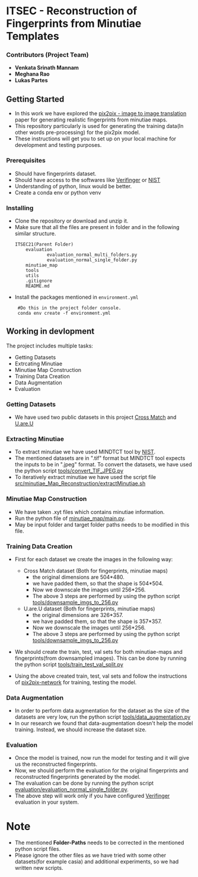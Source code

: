# ITSEC - Reconstruction of Fingerprints from Minutiae Templates

### Contributors (Project Team)

- **Venkata Srinath Mannam**
- **Meghana Rao**
- **Lukas Partes**

## Getting Started
- In this work we have explored the [pix2pix - image to image translation](https://arxiv.org/abs/1611.07004) paper for generating realistic fingerprints from minutiae maps.
- This repository particularly is used for generating the training data(In other words pre-processing) for the pix2pix model.
- These instructions will get you to set up on your local machine for development and testing purposes.

### Prerequisites

- Should have fingerprints dataset.
- Should have access to the softwares like [Verifinger](https://www.neurotechnology.com/verifinger.html) or [NIST](https://www.nist.gov/programs-projects/biometrics)
- Understanding of python, linux would be better.
- Create a conda env or python venv


### Installing

- Clone the repository or download and unzip it.
- Make sure that all the files are present in folder and in the following similar structure.
    ```
    ITSEC21(Parent Folder)
        evaluation
                evaluation_normal_multi_folders.py
                evaluation_normal_single_folder.py
        minutiae_map
        tools
        utils
        .gitignore
        README.md
    ```
- Install the packages mentioned in `environment.yml`
   ```
    #Do this in the project folder console.
    conda env create -f environment.yml
   ```

## Working in devlopment

The project includes multiple tasks:

- Getting Datasets
- Extrcating Minutiae
- Minutiae Map Construction
- Training Data Creation
- Data Augmentation
- Evaluation

### Getting Datasets

- We have used two public datasets in this project [Cross Match](https://www.neurotechnology.com/download/CrossMatch_Sample_DB.zip) and [U.are.U](https://www.neurotechnology.com/download/UareU_sample_DB.zip)

### Extracting Minutiae

- To extract minutiae we have used MINDTCT tool by [NIST](https://nvlpubs.nist.gov/nistpubs/Legacy/IR/nistir7392.pdf).
- The mentioned datasets are in ".tif" format but MINDTCT tool expects the inputs to be in ".jpeg" format. To convert the datasets, we have used the python script [tools/convert_TIF_JPEG.py](tools/convert_TIF_JPEG.py)
- To iteratively extract minutiae we have used the script file [src/minutiae_Map_Reconstruction/extractMinutiae.sh](minutiae_map/extractMinutiae.sh)

### Minutiae Map Construction

- We have taken .xyt files which contains minutiae information.
- Run the python file of [minutiae_map/main.py](src/minutiae_map/main.py). 
- May be input folder and target folder paths needs to be modified in this file.

### Training Data Creation

- First for each dataset we create the images in the following way:

  - Cross Match dataset (Both for fingerprints, minutiae maps)
    - the original dimensions are 504\*480.
    - we have padded them, so that the shape is 504\*504.
    - Now we downscale the images until 256\*256.
    - The above 3 steps are performed by using the python script [tools/downsample_imgs_to_256.py](tools/downsample_imgs_to_256.py)
  - U.are.U dataset (Both for fingerprints, minutiae maps)
    - the original dimensions are 326\*357.
    - we have padded them, so that the shape is 357\*357.
    - Now we downscale the images until 256\*256.
    - The above 3 steps are performed by using the python script [tools/downsample_imgs_to_256.py](tools/downsample_imgs_to_256.py)

- We should create the train, test, val sets for both minutiae-maps and fingerprints(from downsampled images). This can be done by running the python script [tools/train_test_val_split.py](tools/train_test_val_split.py)
- Using the above created train, test, val sets and follow the instructions of [pix2pix-network](https://github.com/junyanz/pytorch-CycleGAN-and-pix2pix) for training, testing the model.

### Data Augmentation

- In order to perform data augmentation for the dataset as the size of the datasets are very low, run the python script [tools/data_augmentation.py](tools/data_augmentation.py)
- In our research we found that data-augmentation doesn't help the model training. Instead, we should increase the dataset size.

### Evaluation

- Once the model is trained, now run the model for testing and it will give us the reconstructed fingerprints.
- Now, we should perform the evaluation for the original fingerprints and reconstructed fingerprints generated by the model.
- The evaluation can be done by running the python script [evaluation/evaluation_normal_single_folder.py](evaluation/evaluation_normal_single_folder.py).
- The above step will work only if you have configured [Verifinger](https://www.neurotechnology.com/verifinger.html) evaluation in your system.

# Note

- The mentioned **Folder-Paths** needs to be corrected in the mentioned python script files.
- Please ignore the other files as we have tried with some other datasets(for example casia) and additional experiments, so we had written new scripts.

